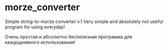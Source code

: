 # morze_converter
Simple string-to-morze converter v.1
Very simple and absolutely not useful program for using everyday! 

Очень простая и абсолютно бесполезная программа для каждодневного использования!
